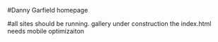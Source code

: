 #Danny Garfield homepage

#all sites should be running.
gallery under construction
the index.html needs mobile optimizaiton